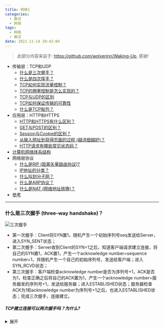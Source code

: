 ```yaml
---
title: 网络1
categories:
  - 面试
  - 网络
tags:
  - 网络
  - 面试
date: 2021-11-14 20:42:04
---
```


> 此部分内容来自于: https://github.com/wolverinn/Waking-Up, 感谢!


<!-- GFM-TOC -->
* 传输层：TCP和UDP
    * [什么是三次握手？](#什么是三次握手-three-way-handshake)
    * [什么是四次挥手？](#什么是四次挥手)
    * [TCP如何实现流量控制？](#TCP如何实现流量控制)
    * [TCP的拥塞控制是怎么实现的？](#TCP的拥塞控制是怎么实现的)
    * [TCP与UDP的区别](#TCP与UDP的区别)
    * [TCP如何保证传输的可靠性](#TCP如何保证传输的可靠性)
    * [什么是TCP粘包？](#什么是TCP粘包)
* 应用层：HTTP和HTTPS
    * [HTTP和HTTPS有什么区别？](#HTTP和HTTPS有什么区别)
    * [GET与POST的区别？](#GET与POST的区别)
    * [Session与Cookie的区别？](#Session与Cookie的区别)
    * [从输入网址到获得页面的过程 (越详细越好)？](#从输入网址到获得页面的过程-越详细越好)
    * [HTTP请求有哪些常见状态码？](#HTTP请求有哪些常见状态码)
* [计算机网络体系结构](#计算机网络体系结构)
* 网络层协议
    * [什么是RIP (距离矢量路由协议)?](#什么是RIP-Routing-Information-Protocol-距离矢量路由协议-算法是什么)
    * [IP地址的分类？](#IP地址的分类)
    * [什么叫划分子网？](#什么叫划分子网)
    * [什么是ARP协议？](#什么是ARP协议-Address-Resolution-Protocol)
    * [什么是NAT (网络地址转换)？](#什么是NAT-Network-Address-Translation-网络地址转换)
* [参考](#参考)
<!-- GFM-TOC -->

------

### 什么是三次握手 (three-way handshake)？

![三次握手](https://www.cmdbyte.com/2021/202111142224112.png)

- 第一次握手：Client将SYN置1，随机产生一个初始序列号seq发送给Server，进入SYN_SENT状态；
- 第二次握手：Server收到Client的SYN=1之后，知道客户端请求建立连接，将自己的SYN置1，ACK置1，产生一个acknowledge number=sequence number+1，并随机产生一个自己的初始序列号，发送给客户端；进入SYN_RCVD状态；
- 第三次握手：客户端检查acknowledge number是否为序列号+1，ACK是否为1，检查正确之后将自己的ACK置为1，产生一个acknowledge number=服务器发的序列号+1，发送给服务器；进入ESTABLISHED状态；服务器检查ACK为1和acknowledge number为序列号+1之后，也进入ESTABLISHED状态；完成三次握手，连接建立。

##### TCP建立连接可以两次握手吗？为什么?
<details>
<summary>展开</summary>

不可以。可能会出现以下情况：**已失效的连接请求报文段又传到了服务器端**。

> client 发出的第一个连接请求报文段并没有丢失，而是在某个网络结点长时间的滞留了，以致延误到连接释放以后的某个时间才到达 server。本来这是一个早已失效的报文段。但 server 收到此失效的连接请求报文段后，就误认为是 client 再次发出的一个新的连接请求。于是就向 client 发出确认报文段，同意建立连接。假设不采用 “三次握手”，那么只要 server 发出确认，新的连接就建立了。由于现在 client 并没有发出建立连接的请求，因此不会理睬 server 的确认，也不会向 server 发送数据。但 server 却以为新的运输连接已经建立，并一直等待 client 发来数据。这样，server 的很多资源就白白浪费掉了。采用 “三次握手” 的办法可以防止上述现象发生。例如刚才那种情况，client 不会向 server 的确认发出确认。server 由于收不到确认，就知道 client 并没有要求建立连接。


##### 可以采用四次握手吗？为什么？

可以。但是会降低传输的效率。

四次握手是指：第二次握手：Server只发送ACK和acknowledge number；而Server的SYN和初始序列号在第三次握手时发送；原来协议中的第三次握手变为第四次握手。出于优化目的，四次握手中的二、三可以合并。

##### 第三次握手中，如果客户端的ACK未送达服务器，会怎样？


由于Server没有收到ACK确认，因此会重发之前的SYN+ACK（默认重发五次，之后自动关闭连接），Client收到后会重新传ACK给Server。

如果Client向服务器发送数据，服务器会以RST包响应。

##### 如果已经建立了连接，但客户端出现了故障怎么办？

服务器每收到一次客户端的请求后都会重新复位一个计时器，时间通常是设置为2小时，若两小时还没有收到客户端的任何数据，服务器就会发送一个探测报文段，以后每隔75秒钟发送一次。若一连发送10个探测报文仍然没反应，服务器就认为客户端出了故障，接着就关闭连接。

##### 初始序列号是什么？

TCP连接的一方A，随机选择一个32位的序列号（Sequence Number）作为发送数据的初始序列号（Initial Sequence Number，ISN），比如为1000，以该序列号为原点，对要传送的数据进行编号：1001、1002...三次握手时，把这个初始序列号传送给另一方B，以便在传输数据时，B可以确认什么样的数据编号是合法的；同时在进行数据传输时，A还可以确认B收到的每一个字节，如果A收到了B的确认编号（acknowledge number）是2001，就说明编号为1001-2000的数据已经被B成功接受。

### 什么是四次挥手？

![四次挥手](https://www.cmdbyte.com/2021/202111142230620.png)

- 第一次挥手：Client将FIN置为1，发送一个序列号seq给Server；进入FIN_WAIT_1状态；
- 第二次挥手：Server收到FIN之后，发送一个ACK=1，acknowledge number=收到的序列号+1；进入CLOSE_WAIT状态。此时客户端已经没有要发送的数据了，但仍可以接受服务器发来的数据。
- 第三次挥手：Server将FIN置1，发送一个序列号给Client；进入LAST_ACK状态；
- 第四次挥手：Client收到服务器的FIN后，进入TIME_WAIT状态；接着将ACK置1，发送一个acknowledge number=序列号+1给服务器；服务器收到后，确认acknowledge number后，变为CLOSED状态，不再向客户端发送数据。客户端等待2*MSL（报文段最长寿命）时间后，也进入CLOSED状态。完成四次挥手。

##### 为什么不能把服务器发送的ACK和FIN合并起来，变成三次挥手（CLOSE_WAIT状态意义是什么）？


因为服务器收到客户端断开连接的请求时，可能还有一些数据没有发完，这时先回复ACK，表示接收到了断开连接的请求。等到数据发完之后再发FIN，断开服务器到客户端的数据传送。

##### 如果第二次挥手时服务器的ACK没有送达客户端，会怎样？


客户端没有收到ACK确认，会重新发送FIN请求。


##### 客户端TIME_WAIT状态的意义是什么？


第四次挥手时，客户端发送给服务器的ACK有可能丢失，TIME_WAIT状态就是用来重发可能丢失的ACK报文。如果Server没有收到ACK，就会重发FIN，如果Client在2*MSL的时间内收到了FIN，就会重新发送ACK并再次等待2MSL，防止Server没有收到ACK而不断重发FIN。

MSL(Maximum Segment Lifetime)，指一个片段在网络中最大的存活时间，2MSL就是一个发送和一个回复所需的最大时间。如果直到2MSL，Client都没有再次收到FIN，那么Client推断ACK已经被成功接收，则结束TCP连接。


### TCP如何实现流量控制？

![滑动窗口](https:/www.cmdbyte.com/2021/202111142233756.png)

使用滑动窗口协议实现流量控制。防止发送方发送速率太快，接收方缓存区不够导致溢出。接收方会维护一个接收窗口 receiver window（窗口大小单位是字节），接受窗口的大小是根据自己的资源情况动态调整的，在返回ACK时将接受窗口大小放在TCP报文中的窗口字段告知发送方。发送窗口的大小不能超过接受窗口的大小，只有当发送方发送并收到确认之后，才能将发送窗口右移。

发送窗口的上限为接受窗口和拥塞窗口中的较小值。接受窗口表明了接收方的接收能力，拥塞窗口表明了网络的传送能力。

##### 什么是零窗口（接收窗口为0时会怎样）？


如果接收方没有能力接收数据，就会将接收窗口设置为0，这时发送方必须暂停发送数据，但是会启动一个持续计时器(persistence timer)，到期后发送一个大小为1字节的探测数据包，以查看接收窗口状态。如果接收方能够接收数据，就会在返回的报文中更新接收窗口大小，恢复数据传送。


### TCP的拥塞控制是怎么实现的？

![拥塞控制](https://www.cmdbyte.com/2021/202111142235704.png)

拥塞控制主要由四个算法组成：**慢启动（Slow Start）、拥塞避免（Congestion voidance）、快重传 （Fast Retransmit）、快恢复（Fast Recovery）**

1. 慢启动：刚开始发送数据时，先把拥塞窗口（congestion window）设置为一个最大报文段MSS的数值，每收到一个新的确认报文之后，就把拥塞窗口加1个MSS。这样每经过一个传输轮次（或者说是每经过一个往返时间RTT），拥塞窗口的大小就会加倍

![slow start](https://www.cmdbyte.com/2021/202111142236867.png)

2. 拥塞避免：当拥塞窗口的大小达到慢开始门限(slow start threshold)时，开始执行拥塞避免算法，拥塞窗口大小不再指数增加，而是线性增加，即每经过一个传输轮次只增加1MSS.  
> 无论在慢开始阶段还是在拥塞避免阶段，只要发送方判断网络出现拥塞（其根据就是没有收到确认），就要把慢开始门限ssthresh设置为出现拥塞时的发送方窗口值的一半（但不能小于2）。然后把拥塞窗口cwnd重新设置为1，执行慢开始算法。**（这是不使用快重传的情况）**

3. 快重传：快重传要求接收方在收到一个失序的报文段后就立即发出**重复确认**（为的是使发送方及早知道有报文段没有到达对方）而不要等到自己发送数据时捎带确认。快重传算法规定，发送方只要一连收到三个重复确认就应当立即重传对方尚未收到的报文段，而不必继续等待设置的重传计时器时间到期。

![快重传](https://www.cmdbyte.com/2021/202111142236702.png)

4. 快恢复：当发送方连续收到三个重复确认时，就把慢开始门限减半，然后执行拥塞避免算法。不执行慢开始算法的原因：因为如果网络出现拥塞的话就不会收到好几个重复的确认，所以发送方认为现在网络可能没有出现拥塞。  
也有的快重传是把开始时的拥塞窗口cwnd值再增大一点，即等于 ssthresh + 3*MSS 。这样做的理由是：既然发送方收到三个重复的确认，就表明有三个分组已经离开了网络。这三个分组不再消耗网络的资源而是停留在接收方的缓存中。可见现在网络中减少了三个分组。因此可以适当把拥塞窗口扩大些。

### TCP与UDP的区别

1. TCP是面向连接的，UDP是无连接的；
> 什么叫无连接？
>
> UDP发送数据之前不需要建立连接

2. TCP是可靠的，UDP不可靠；
> 什么叫不可靠
>
> UDP接收方收到报文后，不需要给出任何确认

3. TCP只支持点对点通信，UDP支持一对一、一对多、多对一、多对多；
4. TCP是面向字节流的，UDP是面向报文的；
> 什么意思？
>
> 面向字节流是指发送数据时以字节为单位，一个数据包可以拆分成若干组进行发送，而UDP一个报文只能一次发完。

5. TCP有拥塞控制机制，UDP没有。网络出现的拥塞不会使源主机的发送速率降低，这对某些实时应用是很重要的，比如媒体通信，游戏；
6. TCP首部开销（20字节）比UDP首部开销（8字节）要大
7. UDP 的主机不需要维持复杂的连接状态表

##### 什么时候选择TCP，什么时候选UDP？

对某些实时性要求比较高的情况，选择UDP，比如游戏，媒体通信，实时视频流（直播），即使出现传输错误也可以容忍；其它大部分情况下，HTTP都是用TCP，因为要求传输的内容可靠，不出现丢失。

##### HTTP可以使用UDP吗？

HTTP不可以使用UDP，HTTP需要基于可靠的传输协议，而UDP不可靠。

##### 面向连接和无连接的区别


无连接的网络服务（数据报服务）-- 面向连接的网络服务（虚电路服务）

虚电路服务：首先建立连接，所有的数据包经过相同的路径，服务质量有较好的保证；

数据报服务：每个数据包含目的地址，数据路由相互独立（路径可能变化）；网络尽最大努力交付数据，但不保证不丢失、不保证先后顺序、不保证在时限内交付；网络发生拥塞时，可能会将一些分组丢弃；

![virtual circuit](https://www.cmdbyte.com/2021/202111142237654.png)


### TCP如何保证传输的可靠性

1. 数据包校验
2. 对失序数据包重新排序（TCP报文具有序列号）
3. 丢弃重复数据
4. 应答机制：接收方收到数据之后，会发送一个确认（通常延迟几分之一秒）；
5. 超时重发：发送方发出数据之后，启动一个定时器，超时未收到接收方的确认，则重新发送这个数据；
6. 流量控制：确保接收端能够接收发送方的数据而不会缓冲区溢出

### 什么是TCP粘包？
TCP粘包就是指发送方发送的若干包数据到达接收方时粘成了一包，从接收端缓冲区来看，后一包数据的头紧接着前一包数据的尾。

如果发送方发送的多组数据本来就是同一块数据的不同部分，比如说一个文件被分成多个部分发送，这时当然不需要处理粘包现象；如果多个分组毫不相干，甚至是并列关系，那么这个时候就一定要处理粘包现象了

出现粘包的原因：

- 发送方：默认使用**Nagle算法**（主要作用：减少网络中报文段的数量），将多次间隔较小、数据量较小的数据，合并成一个数据量大的数据块，进行发送；
- 接收方：TCP将接收到的数据包保存在**接收缓存**里，然后应用程序主动从缓存读取收到的分组。如果TCP接收数据包到缓存的速度大于应用程序从缓存中读取数据包的速度，多个包就会被缓存，应用程序就有可能读取到多个首尾相接粘到一起的包。

##### 如何解决粘包问题？


- 发送方：关闭Nagle算法；
- 接收方：在应用层进行处理。将所有数据全部读完之后，再进行分组。分组的方法可以通过规定开始符和结束符的方法；也可以在每组数据前加上数据长度。


### HTTP和HTTPS有什么区别？

1. 端口不同：HTTP使用的是80端口，HTTPS使用443端口；
2. HTTP（超文本传输协议）信息是明文传输，HTTPS运行在SSL(Secure Socket Layer)之上，添加了加密和认证机制，更加安全；
3. HTTPS由于加密解密会带来更大的CPU和内存开销；
4. HTTPS通信需要证书，一般需要向证书颁发机构（CA）购买

##### Https的连接过程？

1. 客户端向服务器发送请求，同时发送客户端支持的一套加密规则（包括对称加密、非对称加密、摘要算法）；
2. 服务器从中选出一组加密算法与HASH算法，并将自己的身份信息以证书的形式发回给浏览器。证书里面包含了网站地址，**加密公钥**（用于非对称加密），以及证书的颁发机构等信息（证书中的私钥只能用于服务器端进行解密）；
3. 客户端验证服务器的合法性，包括：证书是否过期，CA 是否可靠，发行者证书的公钥能否正确解开服务器证书的“发行者的数字签名”，服务器证书上的域名是否和服务器的实际域名相匹配；
4. 如果证书受信任，或者用户接收了不受信任的证书，浏览器会生成一个**随机密钥**（用于对称算法），并用服务器提供的公钥加密（采用非对称算法对密钥加密）；使用Hash算法对握手消息进行**摘要**计算，并对摘要使用之前产生的密钥加密（对称算法）；将加密后的随机密钥和摘要一起发送给服务器；
5. 服务器使用自己的私钥解密，得到对称加密的密钥，用这个密钥解密出Hash摘要值，并验证握手消息是否一致；如果一致，服务器使用对称加密的密钥加密握手消息发给浏览器；
6. 浏览器解密并验证摘要，若一致，则握手结束。之后的数据传送都使用对称加密的密钥进行加密

总结：非对称加密算法用于在握手过程中加密生成的密码；对称加密算法用于对真正传输的数据进行加密；HASH算法用于验证数据的完整性。


##### 输入 www.baidu.com，怎么变成 https://www.baidu.com 的，怎么确定用HTTP还是HTTPS？


[你访问的网站是如何自动切换到 HTTPS 的？](https://www.sohu.com/a/136637876_487516)

一种是原始的302跳转，服务器把所有的HTTp流量跳转到HTTPS。但这样有一个漏洞，就是中间人可能在第一次访问站点的时候就劫持。
解决方法是引入HSTS机制，用户浏览器在访问站点的时候强制使用HTTPS。


##### HTTPS连接的时候，怎么确定收到的包是服务器发来的（中间人攻击）？

待补充...

##### 什么是对称加密、非对称加密？区别是什么？

- 对称加密：加密和解密采用相同的密钥。如：DES、RC2、RC4
- 非对称加密：需要两个密钥：公钥和私钥。如果用公钥加密，需要用私钥才能解密。如：RSA
- 区别：对称加密速度更快，通常用于大量数据的加密；非对称加密安全性更高（不需要传送私钥）


##### 数字签名、报文摘要的原理

- 发送者A用私钥进行签名，接收者B用公钥验证签名。因为除A外没有人有私钥，所以B相信签名是来自A。A不可抵赖，B也不能伪造报文。
- 摘要算法:MD5、SHA


### GET与POST的区别？

1. GET是幂等的，即读取同一个资源，总是得到相同的数据，POST不是幂等的；
2. GET一般用于从服务器获取资源，而POST有可能改变服务器上的资源；
3. 请求形式上：GET请求的数据附在URL之后，在HTTP请求头中；POST请求的数据在请求体中；
4. 安全性：GET请求可被缓存、收藏、保留到历史记录，且其请求数据明文出现在URL中。POST的参数不会被保存，安全性相对较高；
5. GET只允许ASCII字符，POST对数据类型没有要求，也允许二进制数据；
6. GET的长度有限制（操作系统或者浏览器），而POST数据大小无限制

### Session与Cookie的区别？

Session是服务器端保持状态的方案，Cookie是客户端保持状态的方案

Cookie保存在客户端本地，客户端请求服务器时会将Cookie一起提交；Session保存在服务端，通过检索Sessionid查看状态。保存Sessionid的方式可以采用Cookie，如果禁用了Cookie，可以使用URL重写机制（把会话ID保存在URL中）。

### 从输入网址到获得页面的过程 (越详细越好)？

1. 浏览器查询 DNS，获取域名对应的IP地址:具体过程包括浏览器搜索自身的DNS缓存、搜索操作系统的DNS缓存、读取本地的Host文件和向本地DNS服务器进行查询等。对于向本地DNS服务器进行查询，如果要查询的域名包含在本地配置区域资源中，则返回解析结果给客户机，完成域名解析(此解析具有权威性)；如果要查询的域名不由本地DNS服务器区域解析，但该服务器已缓存了此网址映射关系，则调用这个IP地址映射，完成域名解析（此解析不具有权威性）。如果本地域名服务器并未缓存该网址映射关系，那么将根据其设置发起递归查询或者迭代查询；
2. 浏览器获得域名对应的IP地址以后，浏览器向服务器请求建立链接，发起三次握手；
3. TCP/IP链接建立起来后，浏览器向服务器发送HTTP请求；
4. 服务器接收到这个请求，并根据路径参数映射到特定的请求处理器进行处理，并将处理结果及相应的视图返回给浏览器；
5. 浏览器解析并渲染视图，若遇到对js文件、css文件及图片等静态资源的引用，则重复上述步骤并向服务器请求这些资源；
6. 浏览器根据其请求到的资源、数据渲染页面，最终向用户呈现一个完整的页面。

### HTTP请求有哪些常见状态码？

1. 2xx状态码：操作成功。200 OK
2. 3xx状态码：重定向。301 永久重定向；302暂时重定向
3. 4xx状态码：客户端错误。400 Bad Request；401 Unauthorized；403 Forbidden；404 Not Found；
4. 5xx状态码：服务端错误。500服务器内部错误；501服务不可用

### 计算机网络体系结构

![计算机网络体系结构](https://www.cmdbyte.com/2021/202111142237984.png)

- Physical, Data Link, Network, Transport, Application
- 应用层：常见协议：
    - FTP(21端口)：文件传输协议
    - SSH(22端口)：远程登陆
    - TELNET(23端口)：远程登录
    - SMTP(25端口)：发送邮件
    - POP3(110端口)：接收邮件
    - HTTP(80端口)：超文本传输协议
    - DNS(53端口)：运行在UDP上，域名解析服务
- 传输层：TCP/UDP
- 网络层：IP、ARP、NAT、RIP...

**路由器、交换机位于哪一层？**


- 路由器网络层，根据IP地址进行寻址；
- 交换机数据链路层，根据MAC地址进行寻址


### 什么是RIP (Routing Information Protocol, 距离矢量路由协议)? 算法是什么？
每个路由器维护一张表，记录该路由器到其它网络的”跳数“，路由器到与其直接连接的网络的跳数是1，每多经过一个路由器跳数就加1；更新该表时和相邻路由器交换路由信息；路由器允许一个路径最多包含15个路由器，如果跳数为16，则不可达。交付数据报时优先选取距离最短的路径。

**优缺点**


- 实现简单，开销小
- 随着网络规模扩大开销也会增大；
- 最大距离为15，限制了网络的规模；
- 当网络出现故障时，要经过较长的时间才能将此信息传递到所有路由器


### IP地址的分类？

![IP address](https://www.cmdbyte.com/2021/202111142238886.png)

路由器仅根据网络号net-id来转发分组，当分组到达目的网络的路由器之后，再按照主机号host-id将分组交付给主机；同一网络上的所有主机的网络号相同。

### 什么叫划分子网？

从主机号host-id借用若干个比特作为子网号subnet-id；子网掩码：网络号和子网号都为1，主机号为0；数据报仍然先按照网络号找到目的网络，发送到路由器，路由器再按照网络号和子网号找到目的子网：将子网掩码与目标地址逐比特与操作，若结果为某个子网的网络地址，则送到该子网。

### 什么是ARP协议 (Address Resolution Protocol)？

**ARP协议完成了IP地址与物理地址的映射**。每一个主机都设有一个 ARP 高速缓存，里面有**所在的局域网**上的各主机和路由器的 IP 地址到硬件地址的映射表。当源主机要发送数据包到目的主机时，会先检查自己的ARP高速缓存中有没有目的主机的MAC地址，如果有，就直接将数据包发到这个MAC地址，如果没有，就向**所在的局域网**发起一个ARP请求的广播包（在发送自己的 ARP 请求时，同时会带上自己的 IP 地址到硬件地址的映射），收到请求的主机检查自己的IP地址和目的主机的IP地址是否一致，如果一致，则先保存源主机的映射到自己的ARP缓存，然后给源主机发送一个ARP响应数据包。源主机收到响应数据包之后，先添加目的主机的IP地址与MAC地址的映射，再进行数据传送。如果源主机一直没有收到响应，表示ARP查询失败。

如果所要找的主机和源主机不在同一个局域网上，那么就要通过 ARP 找到一个位于本局域网上的某个路由器的硬件地址，然后把分组发送给这个路由器，让这个路由器把分组转发给下一个网络。剩下的工作就由下一个网络来做。

### 什么是NAT (Network Address Translation, 网络地址转换)？

用于解决内网中的主机要和因特网上的主机通信。由NAT路由器将主机的本地IP地址转换为全球IP地址，分为静态转换（转换得到的全球IP地址固定不变）和动态NAT转换。

### 参考
- [面试/笔试第一弹 —— 计算机网络面试问题集锦](https://blog.csdn.net/justloveyou_/article/details/78303617)
- [什么时候选TCP、UDP？](https://blog.csdn.net/yjxsdzx/article/details/71937886)
- [什么是TCP粘包？怎么解决这个问题](https://blog.csdn.net/weixin_41047704/article/details/85340311)

### 待完成
- [ ] 发送窗口的大小，如何最大利用带宽，假设延迟100ms，发送端10Mb/s，接收端100Mb/s. [reference](https://blog.csdn.net/bad_sheep/article/details/6158676)

